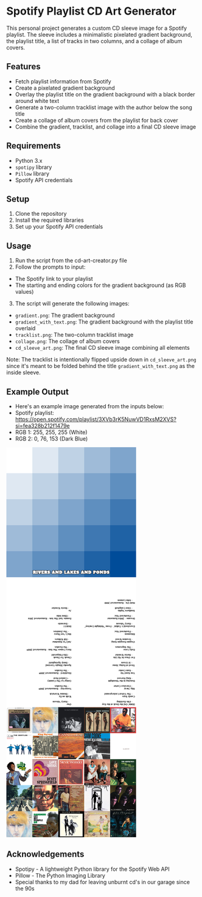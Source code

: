 # Spotify Playlist CD Art Generator

This personal project generates a custom CD sleeve image for a Spotify playlist. The sleeve includes a minimalistic pixelated gradient background, the playlist title, a list of tracks in two columns, and a collage of album covers.

## Features

- Fetch playlist information from Spotify
- Create a pixelated gradient background
- Overlay the playlist title on the gradient background with a black border around white text
- Generate a two-column tracklist image with the author below the song title
- Create a collage of album covers from the playlist for back cover
- Combine the gradient, tracklist, and collage into a final CD sleeve image


## Requirements

- Python 3.x
- `spotipy` library
- `Pillow` library
- Spotify API credentials


## Setup

1. Clone the repository
2. Install the required libraries
3. Set up your Spotify API credentials


## Usage 

1. Run the script from the cd-art-creator.py file
2. Follow the prompts to input:
- The Spotify link to your playlist
- The starting and ending colors for the gradient background (as RGB values)
3. The script will generate the following images:
- `gradient.png`: The gradient background
- `gradient_with_text.png`: The gradient background with the playlist title overlaid
- `tracklist.png`: The two-column tracklist image
- `collage.png`: The collage of album covers
- `cd_sleeve_art.png`: The final CD sleeve image combining all elements

Note: The tracklist is intentionally flipped upside down in `cd_sleeve_art.png` since it's meant to be folded behind the title `gradient_with_text.png` as the inside sleeve.


## Example Output
- Here's an example image generated from the inputs below:
- Spotify playlist: https://open.spotify.com/playlist/3XVb3rK5NuwVD1RxsM2XVS?si=fea328b212f1479e
- RGB 1: 255, 255, 255 (White)
- RGB 2: 0, 76, 153 (Dark Blue)

![Example Output](example-output.PNG)


## Acknowledgements

- Spotipy - A lightweight Python library for the Spotify Web API
- Pillow - The Python Imaging Library
- Special thanks to my dad for leaving unburnt cd's in our garage since the 90s